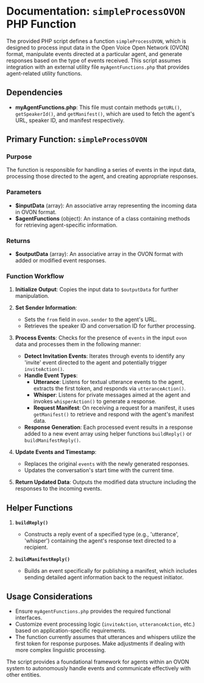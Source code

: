 # Documentation: `simpleProcessOVON` PHP Function

The provided PHP script defines a function `simpleProcessOVON`, which is designed to process input data in the Open Voice Open Network (OVON) format, manipulate events directed at a particular agent, and generate responses based on the type of events received. This script assumes integration with an external utility file `myAgentFunctions.php` that provides agent-related utility functions.

## Dependencies

- **myAgentFunctions.php**: This file must contain methods `getURL()`, `getSpeakerId()`, and `getManifest()`, which are used to fetch the agent's URL, speaker ID, and manifest respectively.

## Primary Function: `simpleProcessOVON`

### Purpose

The function is responsible for handling a series of events in the input data, processing those directed to the agent, and creating appropriate responses.

### Parameters

- **$inputData** (array): An associative array representing the incoming data in OVON format.
- **$agentFunctions** (object): An instance of a class containing methods for retrieving agent-specific information.

### Returns

- **$outputData** (array): An associative array in the OVON format with added or modified event responses.

### Function Workflow

1. **Initialize Output**: Copies the input data to `$outputData` for further manipulation.

2. **Set Sender Information**: 
   - Sets the `from` field in `ovon.sender` to the agent's URL.
   - Retrieves the speaker ID and conversation ID for further processing.

3. **Process Events**: Checks for the presence of `events` in the input `ovon` data and processes them in the following manner:
   - **Detect Invitation Events**: Iterates through events to identify any 'invite' event directed to the agent and potentially trigger `inviteAction()`.
   - **Handle Event Types**:
     - **Utterance**: Listens for textual utterance events to the agent, extracts the first token, and responds via `utteranceAction()`.
     - **Whisper**: Listens for private messages aimed at the agent and invokes `whisperAction()` to generate a response.
     - **Request Manifest**: On receiving a request for a manifest, it uses `getManifest()` to retrieve and respond with the agent's manifest data.
   - **Response Generation**: Each processed event results in a response added to a new event array using helper functions `buildReply()` or `buildManifestReply()`.

4. **Update Events and Timestamp**:
   - Replaces the original `events` with the newly generated responses.
   - Updates the conversation's start time with the current time.

5. **Return Updated Data**: Outputs the modified data structure including the responses to the incoming events.

## Helper Functions

1. **`buildReply()`**
   - Constructs a reply event of a specified type (e.g., 'utterance', 'whisper') containing the agent's response text directed to a recipient.

2. **`buildManifestReply()`**
   - Builds an event specifically for publishing a manifest, which includes sending detailed agent information back to the request initiator.

## Usage Considerations

- Ensure `myAgentFunctions.php` provides the required functional interfaces.
- Customize event processing logic (`inviteAction`, `utteranceAction`, etc.) based on application-specific requirements.
- The function currently assumes that utterances and whispers utilize the first token for response purposes. Make adjustments if dealing with more complex linguistic processing.

The script provides a foundational framework for agents within an OVON system to autonomously handle events and communicate effectively with other entities.